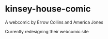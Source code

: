 # kinsey-house-comic

A webcomic by Errow Collins and America Jones 

Currently redesigning their webcomic site